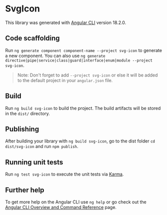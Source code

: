 # SvgIcon

This library was generated with [Angular CLI](https://github.com/angular/angular-cli) version 18.2.0.

## Code scaffolding

Run `ng generate component component-name --project svg-icon` to generate a new component. You can also use `ng generate directive|pipe|service|class|guard|interface|enum|module --project svg-icon`.

> Note: Don't forget to add `--project svg-icon` or else it will be added to the default project in your `angular.json` file.

## Build

Run `ng build svg-icon` to build the project. The build artifacts will be stored in the `dist/` directory.

## Publishing

After building your library with `ng build svg-icon`, go to the dist folder `cd dist/svg-icon` and run `npm publish`.

## Running unit tests

Run `ng test svg-icon` to execute the unit tests via [Karma](https://karma-runner.github.io).

## Further help

To get more help on the Angular CLI use `ng help` or go check out the [Angular CLI Overview and Command Reference](https://angular.dev/tools/cli) page.
